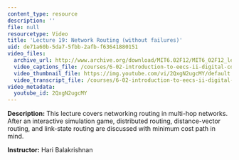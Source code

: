 ```yaml
---
content_type: resource
description: ''
file: null
resourcetype: Video
title: 'Lecture 19: Network Routing (without failures)'
uid: de71a60b-5da7-5fbb-2afb-f63641880151
video_files:
  archive_url: http://www.archive.org/download/MIT6.02F12/MIT6_02F12_lec19_300k.mp4
  video_captions_file: /courses/6-02-introduction-to-eecs-ii-digital-communication-systems-fall-2012/f1566b780cb15e6987919e993849d923_2QxgN2ugcMY.vtt
  video_thumbnail_file: https://img.youtube.com/vi/2QxgN2ugcMY/default.jpg
  video_transcript_file: /courses/6-02-introduction-to-eecs-ii-digital-communication-systems-fall-2012/7055c83af7518a6abd32d69ab6f1fa18_2QxgN2ugcMY.pdf
video_metadata:
  youtube_id: 2QxgN2ugcMY
---
```


**Description:** This lecture covers networking routing in multi-hop networks. After an interactive simulation game, distributed routing, distance-vector routing, and link-state routing are discussed with minimum cost path in mind.

**Instructor:** Hari Balakrishnan